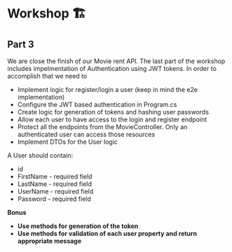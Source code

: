 # Workshop 🏗️
## Part 3
We are close the finish of our Movie rent API. The last part of the workshop includes impelmentation of Authentication using JWT tokens.
In order to accomplish that we need to

* Implement logic for register/login a user (keep in mind the e2e implementation)
* Configure the JWT based authentication in Program.cs
* Create logic for generation of tokens and hashing user passwords
* Allow each user to have access to the login and register endpoint
* Protect all the endpoints from the MovieController. Only an authenticated user can access those resources
* Implement DTOs for the User logic

A User should contain:
* id
* FirstName - required field
* LastName - required field
* UserName - required field
* Password - required field

**Bonus**
 * **Use methods for generation of the token**
 * **Use methods for validation of each user property and return appropriate message**




